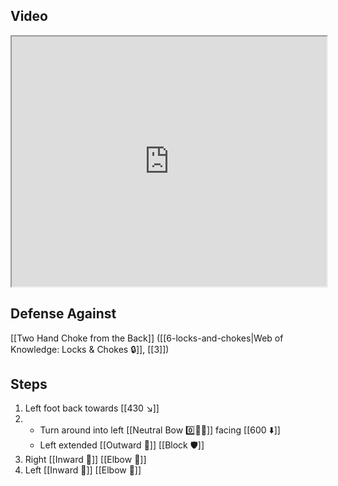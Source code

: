 ## Video

<iframe src="https://www.youtube.com/embed/i00tx6QzySA" width="100%" height="400"></iframe>

## Defense Against

[[Two Hand Choke from the Back]] ([[6-locks-and-chokes|Web of Knowledge: Locks & Chokes 🔒]], [[3]])

## Steps

1. Left foot back towards [[430 ↘️]]
2. - Turn around into left [[Neutral Bow 0️⃣🧍‍♂️]] facing [[600 ⬇️]]
    - Left extended [[Outward 🔼]] [[Block 🛡️]]
3. Right [[Inward 🔽]] [[Elbow 💪]]
4. Left [[Inward 🔽]] [[Elbow 💪]]
